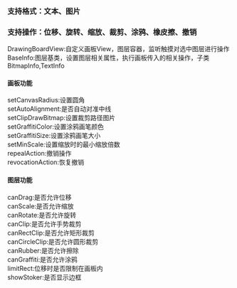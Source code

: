 ### 支持格式：文本、图片
### 支持操作：位移、旋转、缩放、裁剪、涂鸦、橡皮擦、撤销

DrawingBoardView:自定义画板View，图层容器，监听触摸对选中图层进行操作  
BaseInfo:图层基类，设置图层相关属性，执行画板传入的相关操作，子类BitmapInfo,TextInfo  

#### 画板功能
setCanvasRadius:设置圆角  
setAutoAlignment:是否自动对准中线  
setClipDrawBitmap:设置裁剪路径图片  
setGraffitiColor:设置涂鸦画笔颜色  
setGraffitiSize:设置涂鸦画笔大小  
setMinScale:设置缩放时的最小缩放倍数  
repealAction:撤销操作  
revocationAction:恢复撤销  

#### 图层功能
canDrag:是否允许位移  
canScale:是否允许缩放  
canRotate:是否允许旋转  
canClip:是否允许手势裁剪  
canRectClip:是否允许矩形裁剪  
canCircleClip:是否允许圆形裁剪  
canRubber:是否允许擦除  
canGraffiti:是否允许涂鸦  
limitRect:位移时是否限制在画板内  
showStoker:是否显示边框  

